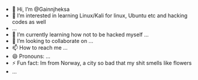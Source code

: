 - 👋 Hi, I’m @Gainnjheksa
- 👀 I’m interested in learning Linux/Kali for linux, Ubuntu etc and hacking codes as well
-  ...
- 🌱 I’m currently learning how not to be hacked myself ...
- 💞️ I’m looking to collaborate on ...
- 📫 How to reach me ...
- 😄 Pronouns: ...
- ⚡ Fun fact: Im from Norway, a city so bad that my shit smells like flowers
- ...

<!---
Gainnjheksa/Gainnjheksa is a ✨ special ✨ repository because its `README.md` (this file) appears on your GitHub profile.
You can click the Preview link to take a look at your changes.
--->
